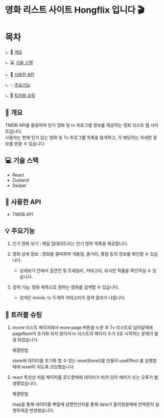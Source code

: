 # 영화 리스트 사이트 Hongflix 입니다 🎬

# 목차
ㄴ 📝 [개요](#-개요)

ㄴ 💻 [기술 스택](#-기술-스택)

ㄴ 🔎 [사용한 API](#-사용한-api)

ㄴ 💡 [주요기능](#-주요기능)

ㄴ 🚀 [트러블 슈팅](#-트러블-슈팅)

## 📝 개요

TMDB API를 활용하여 인기 영화 및 tv 프로그램 정보를 제공하는 영화 리스트 웹 사이트입니다. <br>
사용자는 현재 인기 있는 영화 및 Tv 프로그램 목록을 탐색하고, 각 해당하는 자세한 정보를 얻을 수 있습니다.


## 💻 기술 스택

* React
* Zustand
* Swiper

## 🔎 사용한 API

* TMDB API

## 💡 주요기능

1. 인기 영화 보기 : 매일 업데이트되는 인기 영화 목록을 제공합니다.

2. 영화 상세 정보 : 영화를 클릭하여 개봉일, 줄거리, 평점 등의 정보를 확인할 수 있습니다.
   * 상세보기 안에서 출연진 및 트레일러, 카테고리, 유사한 작품을 확인하실 수 있습니다. 

3. 검색 기능: 영화 제목으로 원하는 영화를 검색할 수 있습니다.
   * 검색은 movie, tv 두개의 카테고리의 검색 결과가 나옵니다.

 ## 🚀 트러블 슈팅
   
1. movie 리스트 페이지에서 more page 버튼을 누른 후 Tv 리스트로 넘어갈때에<br>
   pageNum이 초기화 되지 않아서 tv 리스트의 페이지 수가 2로 시작하는 문제가 발생 되었습니다.

   해결방법<br>

   store에 데이터를 초기화 할 수 있는 resetStore()를 만들어 useEffect 를 실행할때에 reset이 되도록 코딩했습니다.

2. react 특성상 처음 페이지를 로드할때에 데이터가 비어 있어 에러가 뜨는 오류가 발생했었습니다.

   해결방법<br>

   map을 통해 데이터를 뿌릴때 삼향연산자를 통해 data가 들어왔을때에 반복문이 실행하게끔 변경했습니다.

   
 
